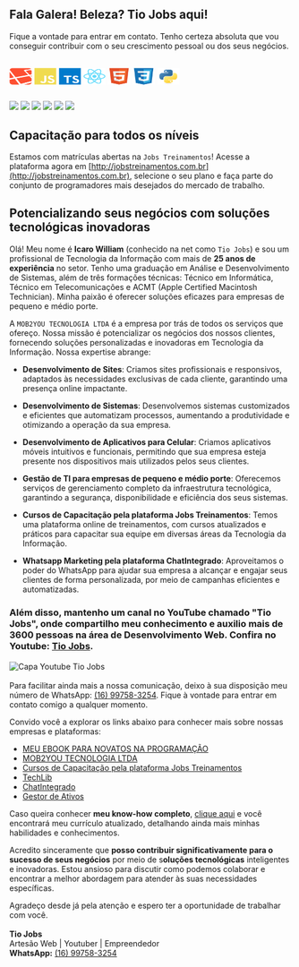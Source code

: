 ## Fala Galera! Beleza? Tio Jobs aqui!
Fique a vontade para entrar em contato. Tenho certeza absoluta que vou conseguir contribuir com o seu crescimento pessoal ou dos seus negócios.

<div style="display: inline_block"><br>
  <img align="center" alt="Tio-Laravel" height="30" width="40" src="https://raw.githubusercontent.com/devicons/devicon/master/icons/laravel/laravel-plain.svg">
  <img align="center" alt="Tio-Js" height="30" width="40" src="https://raw.githubusercontent.com/devicons/devicon/master/icons/javascript/javascript-plain.svg">
  <img align="center" alt="Tio-Ts" height="30" width="40" src="https://raw.githubusercontent.com/devicons/devicon/master/icons/typescript/typescript-plain.svg">
  <img align="center" alt="Tio-React" height="30" width="40" src="https://raw.githubusercontent.com/devicons/devicon/master/icons/react/react-original.svg">
  <img align="center" alt="Tio-HTML" height="30" width="40" src="https://raw.githubusercontent.com/devicons/devicon/master/icons/html5/html5-original.svg">
  <img align="center" alt="Tio-CSS" height="30" width="40" src="https://raw.githubusercontent.com/devicons/devicon/master/icons/css3/css3-original.svg">
  <img align="center" alt="Tio-Python" height="30" width="40" src="https://raw.githubusercontent.com/devicons/devicon/master/icons/python/python-original.svg">
</div>
  
  ##
 
<div> 
  <a href="https://www.youtube.com/@tiojobs" target="_blank"><img src="https://img.shields.io/badge/YouTube-FF0000?style=for-the-badge&logo=youtube&logoColor=white" target="_blank"></a>
  <a href="https://instagram.com/tiojobsoficial" target="_blank"><img src="https://img.shields.io/badge/-Instagram-%23E4405F?style=for-the-badge&logo=instagram&logoColor=white" target="_blank"></a>
 	<a href="https://www.twitch.tv/tiojobs" target="_blank"><img src="https://img.shields.io/badge/Twitch-9146FF?style=for-the-badge&logo=twitch&logoColor=white" target="_blank"></a>
 <a href="https://bit.ly/server-do-tio" target="_blank"><img src="https://img.shields.io/badge/Discord-7289DA?style=for-the-badge&logo=discord&logoColor=white" target="_blank"></a> 
  <a href = "mailto:icarojobsoficial@gmail.com"><img src="https://img.shields.io/badge/-Gmail-%23333?style=for-the-badge&logo=gmail&logoColor=white" target="_blank"></a>
  <a href="https://www.linkedin.com/in/tio-jobs" target="_blank"><img src="https://img.shields.io/badge/-LinkedIn-%230077B5?style=for-the-badge&logo=linkedin&logoColor=white" target="_blank"></a> 
</div>

## Capacitação para todos os níveis
Estamos com matrículas abertas na `Jobs Treinamentos`! Acesse a plataforma agora em [http://jobstreinamentos.com.br](http://jobstreinamentos.com.br), selecione o seu plano e faça parte do conjunto de programadores mais desejados do mercado de trabalho.

## Potencializando seus negócios com soluções tecnológicas inovadoras

Olá! Meu nome é **Icaro William** (conhecido na net como `Tio Jobs`) e sou um profissional de Tecnologia da Informação com mais de **25 anos de experiência** no setor. Tenho uma graduação em Análise e Desenvolvimento de Sistemas, além de três formações técnicas: Técnico em Informática, Técnico em Telecomunicações e ACMT (Apple Certified Macintosh Technician). Minha paixão é oferecer soluções eficazes para empresas de pequeno e médio porte.

A `MOB2YOU TECNOLOGIA LTDA` é a empresa por trás de todos os serviços que ofereço. Nossa missão é potencializar os negócios dos nossos clientes, fornecendo soluções personalizadas e inovadoras em Tecnologia da Informação. Nossa expertise abrange:

- **Desenvolvimento de Sites**: Criamos sites profissionais e responsivos, adaptados às necessidades exclusivas de cada cliente, garantindo uma presença online impactante.

- **Desenvolvimento de Sistemas**: Desenvolvemos sistemas customizados e eficientes que automatizam processos, aumentando a produtividade e otimizando a operação da sua empresa.

- **Desenvolvimento de Aplicativos para Celular**: Criamos aplicativos móveis intuitivos e funcionais, permitindo que sua empresa esteja presente nos dispositivos mais utilizados pelos seus clientes.

- **Gestão de TI para empresas de pequeno e médio porte**: Oferecemos serviços de gerenciamento completo da infraestrutura tecnológica, garantindo a segurança, disponibilidade e eficiência dos seus sistemas.

- **Cursos de Capacitação pela plataforma Jobs Treinamentos**: Temos uma plataforma online de treinamentos, com cursos atualizados e práticos para capacitar sua equipe em diversas áreas da Tecnologia da Informação.

- **Whatsapp Marketing pela plataforma ChatIntegrado**: Aproveitamos o poder do WhatsApp para ajudar sua empresa a alcançar e engajar seus clientes de forma personalizada, por meio de campanhas eficientes e automatizadas.

### Além disso, mantenho um canal no YouTube chamado "Tio Jobs", onde compartilho meu conhecimento e auxilio mais de 3600 pessoas na área de Desenvolvimento Web. Confira no Youtube: <a href="https://www.youtube.com/@tiojobs" alt="Canal do Tio Jobs">Tio Jobs</a>.
<div>
  <img src="https://mob2you.com.br/sistema/public/img/github-background.png" align="center" alt="Capa Youtube Tio Jobs" />
</div>
<br>
Para facilitar ainda mais a nossa comunicação, deixo à sua disposição meu número de WhatsApp: <a href="https://wa.link/gc15bg" alt="Whatsapp do Tio">(16) 99758-3254</a>. Fique à vontade para entrar em contato comigo a qualquer momento.

Convido você a explorar os links abaixo para conhecer mais sobre nossas empresas e plataformas:

- [MEU EBOOK PARA NOVATOS NA PROGRAMAÇÃO](https://bit.ly/ebook-construa-seu-imperio-dev)
- [MOB2YOU TECNOLOGIA LTDA](https://www.mob2you.com.br)
- [Cursos de Capacitação pela plataforma Jobs Treinamentos](https://jobstreinamentos.com.br)
- [TechLib](https://techlib.com.br)
- [ChatIntegrado](https://chatintegrado.com.br)
- [Gestor de Ativos](https://gestordeativos.com.br)

Caso queira conhecer **meu know-how completo**, <a href="https://mob2you.com.br/sistema/public/files/curriculo.pdf" alt="Tio Jobs Currículo">clique aqui</a> e você encontrará meu currículo atualizado, detalhando ainda mais minhas habilidades e conhecimentos.

Acredito sinceramente que **posso contribuir significativamente para o sucesso de seus negócios** por meio de s**oluções tecnológicas** inteligentes e inovadoras. Estou ansioso para discutir como podemos colaborar e encontrar a melhor abordagem para atender às suas necessidades específicas.

Agradeço desde já pela atenção e espero ter a oportunidade de trabalhar com você.
<br><br>
**Tio Jobs** <br>
Artesão Web | Youtuber | Empreendedor <br>
**WhatsApp:** <a href="https://wa.link/gc15bg" alt="Whatsapp do Tio">(16) 99758-3254</a>
